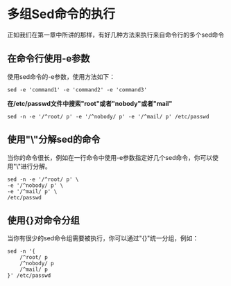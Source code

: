 # 多组Sed命令的执行

正如我们在第一章中所讲的那样，有好几种方法来执行来自命令行的多个sed命令

## 在命令行使用-e参数

使用sed命令的-e参数，使用方法如下：

```
sed -e 'command1' -e 'command2' -e 'command3'
```

__在/etc/passwd文件中搜索"root"或者"nobody"或者"mail"__

```
sed -n -e '/^root/ p' -e '/^nobody/ p' -e '/^mail/ p' /etc/passwd
```

## 使用"\\"分解sed的命令

当你的命令很长，例如在一行命令中使用-e参数指定好几个sed命令，你可以使用"\\"进行分解。

```
sed -n -e '/^root/ p' \
-e '/^nobody/ p' \
-e '/^mail/ p' \
/etc/passwd
```

## 使用{}对命令分组

当你有很少的sed命令组需要被执行，你可以通过"{}"统一分组，例如：

```
sed -n '{
    /^root/ p
    /^nobody/ p
    /^mail/ p
}' /etc/passwd
```
